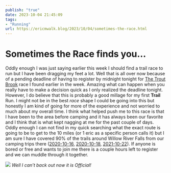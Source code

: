 ```yaml
---
publish: "true"
date: 2023-10-04 21:45:09
tags:
- "Running"
url: https://ericmwalk.blog/2023/10/04/sometimes-the-race.html
---
```


# Sometimes the Race finds you…
Oddly enough I was just saying earlier this week I should find a trail race to run but I have been dragging my feet a lot. Well that is all over now because of a pending deadline of having to register by midnight tonight for [The Trout Brook](https://ultrasignup.com/register.aspx?did=99846) race I found earlier in the week. Amazing what can happen when you really have to make a decision quick as I only realized the deadline tonight. However, I do believe that this is probably a good millage for my first **Trail** Run. I might not be in the best *race* shape I could be going into this but honestly I am kind of going for more of the experience and not worried to much about my overall time. I think what helped push me to this race is that I have been to the area before camping and it has always been our favorite and I think that is what kept nagging at me for the past couple of days. Oddly enough I can not find in my quick searching what the exact route is going to be to get to the 10 miles (or 1 eric as a specific person calls it) but I am sure I have covered 90% of the trails around Willow River Falls from our camping trips there ([2020-10-16](https://ericmwalk.blog/2020/10/16/nothing-beats-a.html), [2020-10-18](https://ericmwalk.blog/2020/10/18/got-out-early.html), [2021-10-22](https://ericmwalk.blog/2021/10/22/photoblogging-day-rest.html)). If anyone is bored or free and wants to join me there is a couple hours left to register and we can muddle through it together.

![](https://ericmwalk.blog/uploads/2023/efe895ec-e67f-485f-ad8d-875a3465db58.jpg)
*Well I can’t back out now it is Official!*
